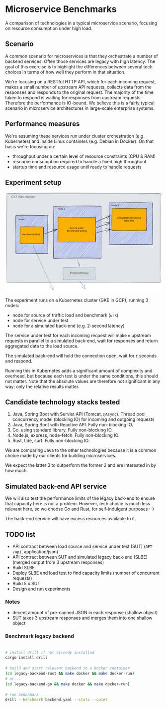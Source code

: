# Microservice Benchmarks

A comparison of technologies in a typical microservice scenario, focusing on resource consumption under high load.

## Scenario

A common scenario for microservices is that they orchestrate a number of backend services. Often those services are legacy with high latency. The goal of this exercise is to highlight the differences between several tech choices in terms of how well they perform in that situation.

We're focusing on a RESTful HTTP API, which for each incoming request, makes a small number of upstream API requests, collects data from the responses and responds to the original request. The majority of the time taken to respond is waiting for responses from upstream requests. Therefore the performance is IO-bound. We believe this is a fairly typical scenario in microservice architectures in large-scale enterprise systems.

## Performance measures

We're assuming these services run under cluster orchestration (e.g. Kubernetes) and inside Linux containers (e.g. Debian in Docker). On that basis we're focusing on:

- throughput under a certain level of resource constraints (CPU & RAM)
- resource consumption required to handle a fixed high throughput
- startup time and resource usage until ready to handle requests

## Experiment setup

![](./setup.svg)

The experiment runs on a Kubernetes cluster (GKE in GCP), running 3 nodes:

- node for source of traffic load and benchmark (`wrk`)
- node for service under test
- node for a simulated back-end (e.g. 2-second latency)

The service under test for each incoming request will make `n` upstream requests in parallel to a simulated back-end, wait for responses and return aggregated data to the load source.

The simulated back-end will hold the connection open, wait for `t` seconds and respond.

Running this in Kubernetes adds a significant amount of complexity and overhead, but because each test is under the same conditions, this should not matter. Note that the absolute values are therefore not significant in any way; only the relative results matter.

## Candidate technology stacks tested

1. Java, Spring Boot with Servlet API (Tomcat, `@Async`). Thread pool concurrency model (blocking IO) for incoming and outgoing requests
2. Java, Spring Boot with Reactive API. Fully non-blocking IO.
3. Go, using standard library. Fully non-blocking IO.
4. Node.js, express, node-fetch. Fully non-blocking IO.
5. Rust, tide, surf. Fully non-blocking IO.

We are comparing Java to the other technologies because it is a common choice made by our clients for building microservices.

We expect the latter 3 to outperform the former 2 and are interested in by how much.

## Simulated back-end API service

We will also test the performance limits of the legacy back-end to ensure that capacity here is not a problem. However, tech choice is much less relevant here, so we choose Go and Rust, for self-indulgent purposes :-)

The back-end service will have excess resources available to it.

## TODO list

- API contract between load source and service under test (SUT) (`GET /api`, application/json)
- API contract between SUT and simulated legacy back-end (SLBE) (merged output from 3 upstream responses)
- Build SLBE
- Deploy SLBE and load test to find capacity limits (number of concurrent requests)
- Build 5 x SUT
- Design and run experiments

### Notes

- decent amount of pre-canned JSON in each response (shallow object)
- SUT takes 3 upstream responses and merges them into one shallow object

### Benchmark legacy backend

```sh

# install drill if not already installed
cargo install drill

# build and start relevant backend in a Docker container
(cd legacy-backend-rust && make docker && make docker-run)
# or...
(cd legacy-backend-go && make docker && make docker-run)

# run benchmark
drill --benchmark backend.yaml --stats --quiet

```
